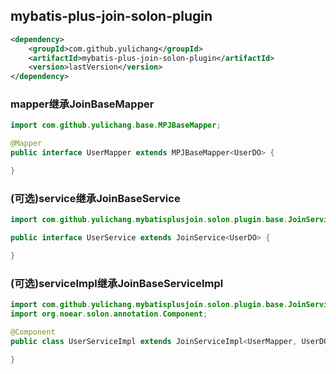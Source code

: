 ## mybatis-plus-join-solon-plugin

```xml
<dependency>
    <groupId>com.github.yulichang</groupId>
    <artifactId>mybatis-plus-join-solon-plugin</artifactId>
    <version>lastVersion</version>
</dependency>
```

### mapper继承JoinBaseMapper

```java
import com.github.yulichang.base.MPJBaseMapper;

@Mapper
public interface UserMapper extends MPJBaseMapper<UserDO> {

}
```

### (可选)service继承JoinBaseService

```java
import com.github.yulichang.mybatisplusjoin.solon.plugin.base.JoinService;

public interface UserService extends JoinService<UserDO> {

}
```

### (可选)serviceImpl继承JoinBaseServiceImpl

```java
import com.github.yulichang.mybatisplusjoin.solon.plugin.base.JoinServiceImpl;
import org.noear.solon.annotation.Component;

@Component
public class UserServiceImpl extends JoinServiceImpl<UserMapper, UserDO> implements UserService {

}
```